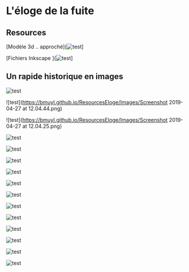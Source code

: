 # L'éloge de la fuite

## Resources

[Modèle 3d .. approché](![test](https://bmuyl.github.io/Images/ResourcesEloge/Modele3DNX)]

[Fichiers Inkscape ](![test](https://bmuyl.github.io/Images/ResourcesEloge/Inkscape)]


## Un rapide historique en images 
![test](https://bmuyl.github.io/ResourcesEloge/Images/Laborit-Henri-Eloge-De-La-Fuite-Livre-1023096599_L.jpg)

![test](https://bmuyl.github.io/ResourcesEloge/Images/Screenshot 2019-04-27 at 12.04.44.png)

![test](https://bmuyl.github.io/ResourcesEloge/Images/Screenshot 2019-04-27 at 12.04.25.png)

![test](https://bmuyl.github.io/ResourcesEloge/Images/qg79WgYbRJuI6KraO0m1pw_thumb_101f6.jpg)

![test](https://bmuyl.github.io/ResourcesEloge/Images/UNADJUSTEDNONRAW_thumb_101f8.jpg)


![test](https://bmuyl.github.io/ResourcesEloge/Images/UNADJUSTEDNONRAW_thumb_1030b.jpg)

![test](https://bmuyl.github.io/ResourcesEloge/Images/UNADJUSTEDNONRAW_thumb_10321.jpg)

![test](https://bmuyl.github.io/ResourcesEloge/Images/UNADJUSTEDNONRAW_thumb_10381.jpg)

![test](https://bmuyl.github.io/ResourcesEloge/Images/UNADJUSTEDNONRAW_thumb_10385.jpg)

![test](https://bmuyl.github.io/ResourcesEloge/Images/UNADJUSTEDNONRAW_thumb_10384.jpg)

![test](https://bmuyl.github.io/ResourcesEloge/Images/UNADJUSTEDNONRAW_thumb_10383.jpg)

![test](https://bmuyl.github.io/ResourcesEloge/Images/UNADJUSTEDNONRAW_thumb_10386.jpg)

![test](https://bmuyl.github.io/ResourcesEloge/Images/UNADJUSTEDNONRAW_thumb_1037b.jpg)

![test](https://bmuyl.github.io/ResourcesEloge/Images/UNADJUSTEDNONRAW_thumb_1037d.jpg)

![test](https://bmuyl.github.io/Images/ResourcesEloge/Images/image1.png)
